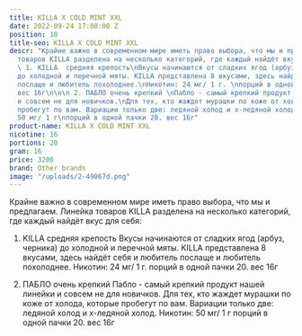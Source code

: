 ```yaml
---
title: KILLA X COLD MINT XXL
date: 2022-09-24 17:08:00 Z
position: 10
title-seo: KILLA X COLD MINT XXL
descr: "Крайне важно в современном мире иметь право выбора, что мы и предлагаем.\nЛинейка
  товаров KILLA разделена на несколько категорий, где каждый найдёт вкус для себя:\n\n
  \ 1. KILLA  средняя крепость\nВкусы начинаются от сладких ягод (арбуз, черника)
  до холодной и перечной мяты. KILLA представлена 8 вкусами, здесь найдёт себя и любитель
  послаще и любитель похолоднее.\nНикотин: 24 мг/ 1 г. \nпорций в одной пачки 20.
  вес 16г\n\n\n 2. ПАБЛО очень крепкий \nПабло - самый крепкий продукт нашей линейки
  и совсем не для новичков.\nДля тех, кто жаждет мурашки по коже от холода, которые
  пробегут по вам. Вариации только две: ледяной холод и х-ледяной холод.\nНикотин:
  50 мг/ 1 г\nпорций в одной пачки 20. вес 16г"
product-name: KILLA X COLD MINT XXL
nicotine: 16
portions: 20
gram: 16
price: 3200
brand: Other brands
image: "/uploads/2-49067d.png"
---
```


Крайне важно в современном мире иметь право выбора, что мы и предлагаем.
Линейка товаров KILLA разделена на несколько категорий, где каждый найдёт вкус для себя:

  1. KILLA  средняя крепость
Вкусы начинаются от сладких ягод (арбуз, черника) до холодной и перечной мяты. KILLA представлена 8 вкусами, здесь найдёт себя и любитель послаще и любитель похолоднее.
Никотин: 24 мг/ 1 г. 
порций в одной пачки 20. вес 16г


 2. ПАБЛО очень крепкий 
Пабло - самый крепкий продукт нашей линейки и совсем не для новичков.
Для тех, кто жаждет мурашки по коже от холода, которые пробегут по вам. Вариации только две: ледяной холод и х-ледяной холод.
Никотин: 50 мг/ 1 г
порций в одной пачки 20. вес 16г